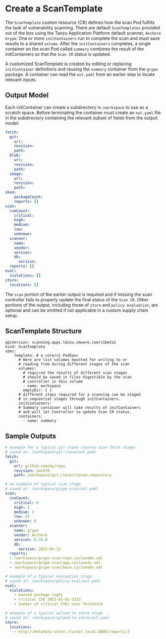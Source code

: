 # Create a ScanTemplate

The `ScanTemplate` custom resource (CR) defines how the scan Pod fulfills the task of vulnerability scanning. There are default `ScanTemplates` provided out of the box using the Tanzu Application Platform default scanner, `Anchore Grype`. One or more `initContainers` run to complete the scan and must save results to a shared `volume`. After the `initContainers` completes, a single container on the scan Pod called `summary` combines the result of the initContainers so that the `Scan CR` status is updated.

A customized ScanTemplate is created by editing or replacing `initContainer` definitions and reusing the `summary` container from the `grype` package. A container can read the `out.yaml` from an earlier step to locate relevant inputs.

## <a id="output-model"></a>Output Model

Each initContainer can create a subdirectory in `/workspace` to use as a scratch space. Before terminating the container must create an `out.yaml` file in the subdirectory containing the relevant subset of fields from the output model:
```yaml
fetch:
  git: 
    url:
    revision:
    path:
  blob:
    url:
    revision:
    path:
  image:
    url:
    revision:
    path:
sbom:
    packageCount:
    reports: []
scan:
  cveCount:
    critical:
    high:
    medium:
    low:
    unknown:
  scanner:
    name:
    vendor:
    version:
    db:
      version:
  reports: []
eval:
  violations: []
store:
  locations: []
```

The `scan` portion of the earlier output is required and if missing the scan controller fails to properly update the final status of the `Scan CR`. Other portions of the output, including those of `store` and `policy evaluation`, are optional and can be omitted if not applicable in a custom supply chain setup.

## <a id="template-structure"></a>ScanTemplate Structure

```console
apiVersion: scanning.apps.tanzu.vmware.com/v1beta1
kind: ScanTemplate
spec:
    template: # a core/v1 PodSpec
      # Here are list volumes mounted for writing to or 
      # reading from during different stages of the scan
      volumes:
        # required the results of different scan stages 
        # should be saved in files digestible by the scan 
        # controller in this volume
        - name: workspace
        emptyDir: { }
      # different steps required for a scanning can be staged 
      # in sequential stages through initContainers. 
      initContainers:
      # Summary container will take results of initContainers 
      # and will let Controller to update Scan CR status.
      containers:
        - name: summary
```

## <a id="sample-output"></a>Sample Outputs

```yaml
# example for a typical git clone (source scan fetch stage)
# saved at: /workspace/git-clone/out.yaml
fetch:
  git:
    url: github.com/my/repo
    revision: aee9f8
    path: /workspace/git-clone/cloned-repository
```
```yaml
# an example of typical scan stage
# saved at: /workspace/grype-scan/out.yaml
scan:
  cveCount:
    critical: 0
    high: 1
    medium: 3
    low: 25
    unknown: 0
  scanner:
    name: grype
    vendor: Anchore
    version: 0.33.0
    db:
      version: 2022-04-13
  reports:
  - /workspace/grype-scan/repo.cyclonedx.xml
  - /workspace/grype-scan/app.cyclonedx.xml
  - /workspace/grype-scan/base.cyclonedx.xml
```
```yaml
# example of a typical evaluation stage
# saved at: /workspace/policy-eval/out.yaml
eval:
  violations:
    - banned package log4j
    - critical CVE 2022-01-01-3333
    - number of critical CVEs over threshold
```
```yaml
# example of a typical upload to store stage
# saved at: /workspace/upload-to-store/out.yaml
store:
  locations:
    - http://metadata-store.cluster.local:8080/reports/3
```
